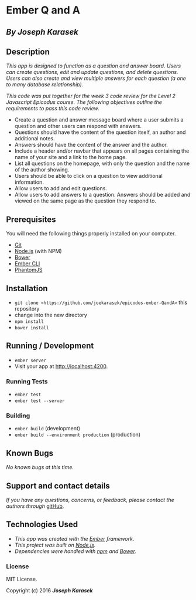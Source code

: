# Ember Q and A

## _**By Joseph Karasek**_

## Description

_This app is designed to function as a question and answer board. Users can create questions, edit and update questions, and delete questions. Users can also create and view multiple answers for each question (a one to many database relationship)._

_This code was put together for the week 3 code review for the Level 2 Javascript Epicodus course. The following objectives outline the requirements to pass this code review._

* Create a question and answer message board where a user submits a question and other users can respond with answers.
* Questions should have the content of the question itself, an author and additional notes.
* Answers should have the content of the answer and the author.
* Include a header and/or navbar that appears on all pages containing the name of your site and a link to the home page.
* List all questions on the homepage, with only the question and the name of the author showing.
* Users should be able to click on a question to view additional information.
* Allow users to add and edit questions.
* Allow users to add answers to a question. Answers should be added and viewed on the same page as the question they respond to.

## Prerequisites

You will need the following things properly installed on your computer.

* [Git](http://git-scm.com/)
* [Node.js](http://nodejs.org/) (with NPM)
* [Bower](http://bower.io/)
* [Ember CLI](http://ember-cli.com/)
* [PhantomJS](http://phantomjs.org/)

## Installation

* `git clone <https://github.com/joekarasek/epicodus-ember-QandA>` this repository
* change into the new directory
* `npm install`
* `bower install`

## Running / Development

* `ember server`
* Visit your app at [http://localhost:4200](http://localhost:4200).

### Running Tests

* `ember test`
* `ember test --server`

### Building

* `ember build` (development)
* `ember build --environment production` (production)

## Known Bugs

_No known bugs at this time._

## Support and contact details

_If you have any questions, concerns, or feedback, please contact the authors through_ [gitHub](https://github.com/joekarasek/).

## Technologies Used

* _This app was created with the [Ember](http://emberjs.com/) framework._
* _This project was built on [Node.js](https://nodejs.org/en/)._
* _Dependencies were handled with [npm](https://www.npmjs.com/) and [Bower](http://bower.io/)._

### License

MIT License.

Copyright (c) 2016 **_Joseph Karasek_**
